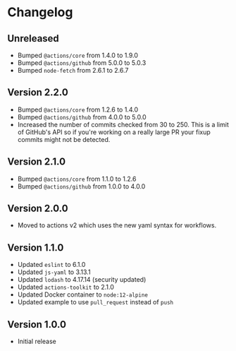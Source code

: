 # Changelog

## Unreleased

- Bumped `@actions/core` from 1.4.0 to 1.9.0
- Bumped `@actions/github` from 5.0.0 to 5.0.3
- Bumped `node-fetch` from 2.6.1 to 2.6.7

## Version 2.2.0

- Bumped `@actions/core` from 1.2.6 to 1.4.0
- Bumped `@actions/github` from 4.0.0 to 5.0.0
- Increased the number of commits checked from 30 to 250.
  This is a limit of GitHub's API so if you're working on a really large PR your fixup commits might not be detected.

## Version 2.1.0

- Bumped `@actions/core` from 1.1.0 to 1.2.6
- Bumped `@actions/github` from 1.0.0 to 4.0.0

## Version 2.0.0

- Moved to actions v2 which uses the new yaml syntax for workflows.

## Version 1.1.0

- Updated `eslint` to 6.1.0
- Updated `js-yaml` to 3.13.1
- Updated `lodash` to 4.17.14 (security updated)
- Updated `actions-toolkit` to 2.1.0
- Updated Docker container to `node:12-alpine`
- Updated example to use `pull_request` instead of `push`

## Version 1.0.0

- Initial release

